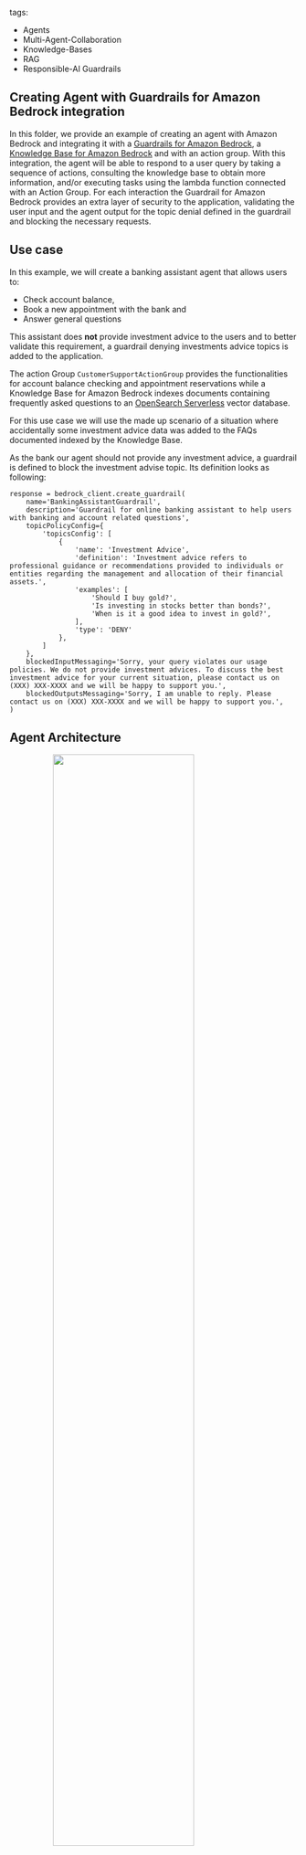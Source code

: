 tags:
- Agents
- Multi-Agent-Collaboration
- Knowledge-Bases
- RAG
- Responsible-AI Guardrails

<h2> Creating Agent with Guardrails for Amazon Bedrock integration </h2>

In this folder, we provide an example of creating an agent with Amazon Bedrock and integrating it with a [
Guardrails for Amazon Bedrock](https://aws.amazon.com/bedrock/guardrails/), a
[Knowledge Base for Amazon Bedrock](https://aws.amazon.com/bedrock/knowledge-bases/) and with an action group. 
With this integration, the agent will be able to respond to a user query by taking a sequence of actions, 
consulting the knowledge base to obtain more information, and/or executing tasks using the lambda function 
connected with an Action Group. For each interaction the Guardrail for Amazon Bedrock provides an extra layer of 
security to the application, validating the user input and the agent output for the topic denial defined in the 
guardrail and blocking the necessary requests.

<h2> Use case </h2>

In this example, we will create a banking assistant agent that allows users to:
- Check account balance,
- Book a new appointment with the bank and
- Answer general questions

This assistant does **not** provide investment advice to the users and to better validate this requirement, 
a guardrail denying investments advice topics is added to the application.

The action Group `CustomerSupportActionGroup` provides the functionalities for account balance checking and 
appointment reservations while a Knowledge Base for Amazon Bedrock indexes documents containing frequently asked 
questions to an [OpenSearch Serverless](https://aws.amazon.com/opensearch-service/features/serverless/) vector database.

For this use case we will use the made up scenario of a situation where accidentally some investment advice data 
was added to the FAQs documented indexed by the Knowledge Base. 

As the bank our agent should not provide any investment advice, a guardrail is defined to block the investment 
advise topic. Its definition looks as following:

```
response = bedrock_client.create_guardrail(
    name='BankingAssistantGuardrail',
    description='Guardrail for online banking assistant to help users with banking and account related questions',
    topicPolicyConfig={
        'topicsConfig': [
            {
                'name': 'Investment Advice',
                'definition': 'Investment advice refers to professional guidance or recommendations provided to individuals or entities regarding the management and allocation of their financial assets.',
                'examples': [
                    'Should I buy gold?',
                    'Is investing in stocks better than bonds?',
                    'When is it a good idea to invest in gold?',
                ],
                'type': 'DENY'
            },
        ]
    },
    blockedInputMessaging='Sorry, your query violates our usage policies. We do not provide investment advices. To discuss the best investment advice for your current situation, please contact us on (XXX) XXX-XXXX and we will be happy to support you.',
    blockedOutputsMessaging='Sorry, I am unable to reply. Please contact us on (XXX) XXX-XXXX and we will be happy to support you.',
)
```


<h2> Agent Architecture </h2>

<img src="images/architecture.png" style="width:70%;display:block;margin: 0 auto;">
<br/>

The action group created in this example uses 
[function details](https://docs.aws.amazon.com/bedrock/latest/userguide/agents-action-function.html) to define the 
functionalities for `check_balance`, `book_appointment`. The action group execution connects with a Lambda function. 
No real functionality is implemented for this agent and the functions used in the lambda function return hardcoded values. For a real-life application, you should implement the `check_balance` and `book_appointment` functions to connect with available databases

<h2> Import the needed libraries </h2>

First step is to install the pre-requisites packages


```python
!pip install --upgrade -q -r requirements.txt
```


```python
import os
import time
import boto3
import logging
import pprint
import json

from knowledge_base import KnowledgeBasesForAmazonBedrock
from agent import AgentsForAmazonBedrock
```


```python
#Clients
s3_client = boto3.client('s3')
sts_client = boto3.client('sts')
session = boto3.session.Session()
region = session.region_name
account_id = sts_client.get_caller_identity()["Account"]
bedrock_agent_client = boto3.client('bedrock-agent')
bedrock_agent_runtime_client = boto3.client('bedrock-agent-runtime')
bedrock_client = boto3.client('bedrock')
logging.basicConfig(format='[%(asctime)s] p%(process)s {%(filename)s:%(lineno)d} %(levelname)s - %(message)s', level=logging.INFO)
logger = logging.getLogger(__name__)
region, account_id
```


```python
suffix = f"{region}-{account_id}"
agent_name = 'banking-assistant1q11'
knowledge_base_name = f'{agent_name}-kb'
knowledge_base_description = "Knowledge Base that provides FAQ documentation for the banking assistant agent"
agent_alias_name = "banking-agent-alias"
bucket_name = f'{agent_name}-{suffix}'
agent_bedrock_allow_policy_name = f"{agent_name}-ba"
agent_role_name = f'AmazonBedrockExecutionRoleForAgents_{agent_name}'
agent_foundation_model = "anthropic.claude-3-sonnet-20240229-v1:0"

agent_description = "Online Banking assistant agents"
agent_instruction = """
You are an agent designed to assist customers from the ANY_BANK Corporation with online banking queries. 
You ALWAYS reply politely and concise using ONLY the available information in the ba_kb knowledge base or the data retrieved via the banking-assistant action group.

You also add the name ANY_BANK Corporation to your first answer in a session. You should start with an acknowledgement of the customer's query and thanking the customer for contacting you.

Introduce yourself as the "ANY_BANK Corporation AI Assistant".

NEVER provide account balances or book appointments without first confirming the customer's user_id
"""
```

<h2> Create Knowledge Base for Amazon Bedrock </h2>

Let's start by creating a [Knowledge Base for Amazon Bedrock](https://aws.amazon.com/bedrock/knowledge-bases/) to store the restaurant menus. Knowledge Bases allow you to integrate with different vector databases including [Amazon OpenSearch Serverless](https://aws.amazon.com/opensearch-service/features/serverless/), [Amazon Aurora](https://aws.amazon.com/rds/aurora/) and [Pinecone](http://app.pinecone.io/bedrock-integration). For this example, we will integrate the knowledge base with Amazon OpenSearch Serverless. To do so, we will use the helper class `BedrockKnowledgeBase` which will create the knowledge base and all of its pre-requisites:
1. IAM roles and policies
2. S3 bucket
3. Amazon OpenSearch Serverless encryption, network and data access policies
4. Amazon OpenSearch Serverless collection
5. Amazon OpenSearch Serverless vector index
6. Knowledge base
7. Knowledge base data source


```python
knowledge_base = KnowledgeBasesForAmazonBedrock()
kb_id, ds_id = knowledge_base.create_or_retrieve_knowledge_base(
    knowledge_base_name, knowledge_base_description, data_bucket_name=bucket_name
)
```

<h2> Upload the dataset to Amazon S3 </h2>

Now that we have created the knowledge base, let's populate it with the menu's dataset. The Knowledge Base data source expects the data to be available on the S3 bucket connected to it and changes on the data can be syncronized to the knowledge base using the `StartIngestionJob` API call. In this example we will use the [boto3 abstraction](https://boto3.amazonaws.com/v1/documentation/api/latest/reference/services/bedrock-agent/client/start_ingestion_job.html) of the API, via our helper classe. 

Let's first upload the menu's data available on the `dataset` folder to s3


```python
def upload_directory(path, bucket_name):
        for root,dirs,files in os.walk(path):
            for file in files:
                file_to_upload = os.path.join(root,file)
                print(f"uploading file {file_to_upload} to {bucket_name}")
                s3_client.upload_file(file_to_upload,bucket_name,file)

upload_directory("dataset", bucket_name)
```

Now we start the ingestion job


```python
# ensure that the kb is available
time.sleep(30)
# sync knowledge base
knowledge_base.synchronize_data(kb_id, ds_id)
```

<h3> Test the Knowledge Base </h3>

Now the Knowlegde Base is available we can test it out using the [**retrieve**](https://boto3.amazonaws.com/v1/documentation/api/latest/reference/services/bedrock-agent-runtime/client/retrieve.html) and [**retrieve_and_generate**](https://boto3.amazonaws.com/v1/documentation/api/latest/reference/services/bedrock-agent-runtime/client/retrieve_and_generate.html) functions. 

<h4> Testing Knowledge Base with Retrieve and Generate API </h4>

Let's first test the knowledge base using the retrieve and generate API. With this API, Bedrock takes care of retrieving the necessary references from the knowledge base and generating the final answer using a LLM model from Bedrock


```python
time.sleep(30)

response = bedrock_agent_runtime_client.retrieve_and_generate(
    input={
        "text": "Should I invest in bitcoin"
    },
    retrieveAndGenerateConfiguration={
        "type": "KNOWLEDGE_BASE",
        "knowledgeBaseConfiguration": {
            'knowledgeBaseId': kb_id,
            "modelArn": "arn:aws:bedrock:{}::foundation-model/{}".format(region, agent_foundation_model),
            "retrievalConfiguration": {
                "vectorSearchConfiguration": {
                    "numberOfResults":1
                } 
            }
        }
    }
)

print(response['output']['text'],end='\n'*2)
```

As you can see, with the retrieve and generate API we get the final response directly and we don't see the different sources used to generate this response. Let's now retrieve the source information from the knowledge base with the retrieve API.
<br>

<h4> Testing Knowledge Base with Retrieve API </h4>

If you need an extra layer of control, you can retrieve the chunks that best match your query using the retrieve API. In this setup, we can configure the desired number of results and control the final answer with your own application logic. The API then provides you with the matching content, its S3 location, the similarity score and the chunk metadata


```python
response_ret = bedrock_agent_runtime_client.retrieve(
    knowledgeBaseId=kb_id, 
    nextToken='string',
    retrievalConfiguration={
        "vectorSearchConfiguration": {
            "numberOfResults":5,
        } 
    },
    retrievalQuery={
        'text': 'What is my account value?'
    }
)

def response_print(retrieve_resp):
#structure 'retrievalResults': list of contents. Each list has content, location, score, metadata
    for num,chunk in enumerate(response_ret['retrievalResults'],1):
        print(f'Chunk {num}: ',chunk['content']['text'],end='\n'*2)
        print(f'Chunk {num} Location: ',chunk['location'],end='\n'*2)
        print(f'Chunk {num} Score: ',chunk['score'],end='\n'*2)
        print(f'Chunk {num} Metadata: ',chunk['metadata'],end='\n'*2)

response_print(response_ret)
```

<h2> Create the Agent for Amazon Bedrock </h2>

In this section we will go through all the steps to create an Agent for Amazon Bedrock with a Guardrail. 

These are the steps to complete:
1. Create the Agent
2. Create the Agent Action Group
    1. Create an AWS Lambda function
    2. Allow the Agent to invoke the Action Group Lambda
3. Associate the Knowledge Base to the agent
    1. Prepare agent without guardrail
    1. Test agent without guardrail

<h4> Create the required permissions </h4>

Now let's also create the lambda role and its required policies. For this case, we need the lambda to be able to access DynamoDB, that is why we also create a DynamoDB policy and attach to our Lambda. To do so, we will use the support function `create_lambda_role`.

<h4> Create the function </h4>

Now that we have the Lambda function code and its execution role, let's package it into a Zip file and create the Lambda resources

<h3> Create the Agent </h3>

Now that we have created the Knowledge Base and the Lambda function to execute the tasks for our agent, let's start creating our Agent.

First need to create the agent policies that allow bedrock model invocation and Knowledge Base query and the agent IAM role with the policy associated to it. We will allow this agent to invoke the Claude Sonnet model. Then we would need to actually create the agent while associating that role with the agent using (https://boto3.amazonaws.com/v1/documentation/api/latest/reference/services/bedrock-agent/client/create_agent.html) api from boto3. It requires an agent name, underline foundation model and instruction. You can also provide an agent description.

Here we use the [`create_agent`] function from agent.py to both create the IAM role and the Agent itself  

Note that the agent created is not yet prepared. We will focus on preparing the agent and then using it to invoke actions and use other APIs


```python
kb_arn =  f"arn:aws:bedrock:{region}:{account_id}:knowledge-base/{kb_id}"
agents = AgentsForAmazonBedrock()
agent_id = agents.create_agent(agent_name, agent_description, agent_instruction, [agent_foundation_model], kb_arns=[kb_arn])
print(agent_id)
```

<h3> Create the Agent Action Group </h3>

We will now create an agent action group that uses the lambda function created before. The [`create_agent_action_group`](https://boto3.amazonaws.com/v1/documentation/api/latest/reference/services/bedrock-agent/client/create_agent_action_group.html) function provides this functionality. We will use `DRAFT` as the agent version since we haven't yet created an agent version or alias. To inform the agent about the action group functionalities, we will provide an action group description containing the functionalities of the action group.

In this example, we will provide the Action Group functionality using a [`functionSchema`](https://docs.aws.amazon.com/bedrock/latest/userguide/agents-action-function.html).

To define the functions using a function schema, you need to provide the `name`, `description` and `parameters` for each function.

<h3> Create the Lambda Function </h3>

We will now create a lambda function that interacts with DynamoDB table. To do so we will:
1. Create the `lambda_function.py` file which contains the logic for our lambda function
2. Create the IAM role for our Lambda function
3. Create the lambda function with the required permissions

```
# Pause to make sure agent is created
#time.sleep(30)

print(lambda_function)
# Now, we can configure and create an action group here:

agent_action_group_response = bedrock_agent_client.create_agent_action_group(
    agentId=agent_id,
    agentVersion='DRAFT',
    actionGroupExecutor={
        'lambda': lambda_function['FunctionArn']
    },
    actionGroupName=agent_action_group_name,
    functionSchema={
        'functions': agent_functions
    },
    description=agent_action_group_description
)
```

<h4> Create the function code </h4>

When creating an Agent for Amazon Bedrock, you can connect a Lambda function to the Action Group in order to execute the functions required by the agent. In this option, your agent is responsible for the execution of your functions. Let's create the lambda function tha implements the functions for `get_booking_details`, `create_booking` and `delete_booking`


```python
%%writefile lambda_function.py


import json
import uuid

def get_named_parameter(event, name):
    """
    Get a parameter from the lambda event
    """
    return next(item for item in event['parameters'] if item['name'] == name)['value']

def get_account_balance(user_id):
    balance = {
        1: 1240.00,
        2: 3214.00,
        3: 2132.00,
        4: 3213.32,
        5: 10000.00,
        6: 12133.00,
        7: 302.32,
        8: 232.32,
        9: 12356.23,
        10: 23232.32
    }
    random_id = str(uuid.uuid1().int)
    user_id = int(random_id[:1])
    
    print(user_id)
    user_balance = balance[int(user_id)]
    return f"Your current account balance is {user_balance}" 
    
def book_appointment(user_id, appointment_category, date, hour):
    return f"Appointment booked with success for {date} at {hour}!"
    
def lambda_handler(event, context):
    agent = event['agent']
    actionGroup = event['actionGroup']
    function = event['function']
    parameters = event.get('parameters', [])
    
    if function == "get_account_balance":
        user_id = get_named_parameter(event, "user_id")
        text = get_account_balance(user_id)
    elif function == "book_appointment":
        user_id = get_named_parameter(event, "user_id")
        appointment_category = get_named_parameter(event, "appointment_category")
        date = get_named_parameter(event, "date")
        hour = get_named_parameter(event, "hour")
        text = book_appointment(user_id, appointment_category, date, hour)
        

    # Execute your business logic here. For more information, refer to: https://docs.aws.amazon.com/bedrock/latest/userguide/agents-lambda.html
    responseBody =  {
        "TEXT": {
            "body": text
        }
    }

    action_response = {
        'actionGroup': actionGroup,
        'function': function,
        'functionResponse': {
            'responseBody': responseBody
        }

    }

    response = {'response': action_response, 'messageVersion': event['messageVersion']}
    print("Response: {}".format(response))

    return response

```


```python
lambda_function_name = f'{agent_name}-lambda'
```


```python
agent_functions = [
    {
        'name': 'get_account_balance',
        'description': 'return the available account balance',
        'parameters': {
            "user_id": {
                "description": "user identifier",
                "required": True,
                "type": "integer"
            }
        }
    },
    {
        'name': 'book_appointment',
        'description': 'book an appointment to talk with a bank representative',
        'parameters': {
            "appointment_category": {
                "description": "type of appointment to book. One of: account, investment, paperwork",
                "required": True,
                "type": "string"
            },
            "date": {
                "description": "date for the appointment in the format MM-DD-YYYY",
                "required": True,
                "type": "string"
            },
            "hour": {
                "description": "hour for the appointment in the format HH:MM",
                "required": True,
                "type": "string"
            },
            "user_id": {
                "description": "user_identifier",
                "required": True,
                "type": "integer"
            }
        }
    },
]
```

We now use the function schema to create the agent action group using the [`create_agent_action_group`](https://boto3.amazonaws.com/v1/documentation/api/latest/reference/services/bedrock-agent/client/create_agent_action_group.html) API


```python
print(agent_name)
agents.add_action_group_with_lambda(
    agent_name,
    lambda_function_name, 
    "lambda_function.py", 
    agent_functions, 
    "banking-assistant", 
    "Checking account balance and getting bank appointment"
)
```

<h3> Allow the Agent to invoke the Action Group Lambda </h3>

Before using the action group, we need to allow the agent to invoke the lambda function associated with the action group. This is done via [resource-based policy](https://docs.aws.amazon.com/bedrock/latest/userguide/agents-permissions.html#agents-permissions-lambda). Let's add the resource-based policy to the lambda function created


```python
# Create allow to invoke permission on lambda
lambda_client = boto3.client('lambda')
response = lambda_client.add_permission(
    FunctionName=lambda_function_name,
    StatementId='allow_bedrock',
    Action='lambda:InvokeFunction',
    Principal='bedrock.amazonaws.com',
    SourceArn=f"arn:aws:bedrock:{region}:{account_id}:agent/{agent_id}",
)

```


```python
response
```

<h3> Associate the Knowledge Base to the agent </h3>

Now we have created the Agent we can go ahead and associate the Knowledge Base we created earlier. 


```python
response = bedrock_agent_client.associate_agent_knowledge_base(
    agentId=agent_id,
    agentVersion='DRAFT',
    description='Access the knowledge base when customers ask about investing.',
    knowledgeBaseId=kb_id,
    knowledgeBaseState='ENABLED'
)
```


```python
response
```

<h3> Prepare the Agent without guardrail and create an alias </h3>

Let's create a DRAFT version of the agent that can be used for internal testing.



```python
response = bedrock_agent_client.prepare_agent(
    agentId=agent_id
)
print(response)
# Pause to make sure agent is prepared
time.sleep(30)
```

You can invoke the DRAFT version of your agent using the test alias id `TSTALIASID` or you can create a new alias and a new version for your agent. Here we are also going to create an Agent alias to later on use to invoke it with the alias id created


```python
response = bedrock_agent_client.create_agent_alias(
    agentAliasName='AgentWithoutGuardrail',
    agentId=agent_id,
    description='Test alias for agent without Guardrails for Amazon Bedrock association',
)

alias_id = response["agentAlias"]["agentAliasId"]

print("The Agent alias is:",alias_id)
time.sleep(30)
```

<h2> Test the Agent without guardrail </h2>

Now that we've created the agent, let's use the `bedrock-agent-runtime` client to invoke this agent and perform some tasks. You can invoke your agent with the [`invoke_agent`](https://boto3.amazonaws.com/v1/documentation/api/latest/reference/services/bedrock-agent-runtime/client/invoke_agent.html) API


```python
def invokeAgent(query, session_id, enable_trace=False, session_state=dict()):
    end_session:bool = False
    
    # invoke the agent API
    agentResponse = bedrock_agent_runtime_client.invoke_agent(
        inputText=query,
        agentId=agent_id,
        agentAliasId=alias_id, 
        sessionId=session_id,
        enableTrace=enable_trace, 
        endSession= end_session,
        sessionState=session_state
    )
    
    if enable_trace:
        logger.info(pprint.pprint(agentResponse))
    
    event_stream = agentResponse['completion']
    try:
        for event in event_stream:        
            if 'chunk' in event:
                data = event['chunk']['bytes']
                if enable_trace:
                    logger.info(f"Final answer ->\n{data.decode('utf8')}")
                agent_answer = data.decode('utf8')
                end_event_received = True
                return agent_answer
                # End event indicates that the request finished successfully
            elif 'trace' in event:
                if enable_trace:
                    logger.info(json.dumps(event['trace'], indent=2))
            else:
                raise Exception("unexpected event.", event)
    except Exception as e:
        raise Exception("unexpected event.", e)
```

<h5> Invoke Agent to query Knowledge Base </h5>

Let's now use our support `invokeAgent` function to query our Knowledge Base with the Agent


```python
%%time
import uuid
session_id:str = str(uuid.uuid1())
query = "How can I activate my debit card?"
response = invokeAgent(query, session_id)
print(response)
```

<h5> Invoke Agent to execute function from Action Group </h5>

Now let's test our Action Group functionality and create a new reservation


```python
%%time
query = "Hi, I am Anna. I want to create a banking appointment for 8pm on the 5th of May 2024."
response = invokeAgent(query, session_id)
print(response)
```

<h5> Invoke Agent with prompt attribute </h5>

Great! We've used our agent to do the first appointment. However, often when booking appointments we are already logged in to systems that know our names. How great would it be if our agent would know it as well?

To do so, we can use the session context to provide some attributes to our prompt. In this case we will provide it directly to the prompt using the [`promptSessionAttributes`](https://docs.aws.amazon.com/bedrock/latest/userguide/agents-session-state.html) parameter. Let's also start a new session id so that our agent does not memorize our name.


```python
%%time
session_id:str = str(uuid.uuid1())
query = "Should I invest in bitcoin?"
session_state = {
    "promptSessionAttributes": {
        "name": "John"
    }
}
response = invokeAgent(query, session_id, session_state=session_state)
print(response)
```

<h2> Creating and associating a Amazon Bedrock Guardrail </h5>

The response above indirectly provided the investment advice about bitcoin in our example document to the user, however as a banking organization we cannot be seen to give any investment advice to the user. As a result, lets create a Bedrock Guardrail to prevent the user from doing this


```python
try:
    response = bedrock_client.create_guardrail(
        name='BankingAssistantGuardrail',
        description='Guardrail for online banking assistant to help users with banking and account related questions',
        topicPolicyConfig={
            'topicsConfig': [
                {
                    'name': 'Investment Advice',
                    'definition': 'Investment advice refers to professional guidance or recommendations provided to individuals or entities regarding the management and allocation of their financial assets.',
                    'examples': [
                        'Should I buy gold?',
                        'Is investing in stocks better than bonds?',
                        'When is it a good idea to invest in gold?',
                    ],
                    'type': 'DENY'
                },
            ]
        },
        blockedInputMessaging='Sorry, your query violates our usage policies. We do not provide investment advices. To discuss the best investment advice for your current situation, please contact us on (XXX) XXX-XXXX and we will be happy to support you.',
        blockedOutputsMessaging='Sorry, I am unable to reply. Please contact us on (XXX) XXX-XXXX and we will be happy to support you.',
    )
except:
    response = bedrock_client.list_guardrails(
        maxResults=123,
    )
    for guardrail in response.get('guardrails', []):
        if guardrail.get('name') == 'BankingAssistantGuardrail':
            response = guardrail
    print(response)
    bedrock_client.delete_guardrail(guardrailIdentifier=response.get("id"))
    time.sleep(30)
    response = bedrock_client.create_guardrail(
    name='BankingAssistantGuardrail',
    description='Guardrail for online banking assistant to help users with banking and account related questions',
    topicPolicyConfig={
        'topicsConfig': [
            {
                'name': 'Investment Advice',
                'definition': 'Investment advice refers to professional guidance or recommendations provided to individuals or entities regarding the management and allocation of their financial assets.',
                'examples': [
                    'Should I buy gold?',
                    'Is investing in stocks better than bonds?',
                    'When is it a good idea to invest in gold?',
                ],
                'type': 'DENY'
            },
        ]
    },
    blockedInputMessaging='Sorry, your query violates our usage policies. We do not provide investment advices. To discuss the best investment advice for your current situation, please contact us on (XXX) XXX-XXXX and we will be happy to support you.',
    blockedOutputsMessaging='Sorry, I am unable to reply. Please contact us on (XXX) XXX-XXXX and we will be happy to support you.',
)
print(response)
```

<h3> Adding the guardrail to your agent </h3>

Now that we have a Bedrock guardrail we need to integrate it with your agent. So let's associate our guardrail with the agent now


```python
guardrail_id = response['guardrailId']
guardrail_version = response['version']

agents.update_agent( agent_name=agent_name, guardrail_id=response['guardrailId'])
time.sleep(30)
```

<h3> Creating alias for agent with guardrail and preparing it </h3>

Now let's create a second alias for our agent with guardrail.


```python
old_alias_id = alias_id

response = bedrock_agent_client.create_agent_alias(
    agentAliasName='AgentWithGuardrail',
    agentId=agent_id,
    description='Test alias with Guardrails for Amazon Bedrock',
)

alias_id = response["agentAlias"]["agentAliasId"]

print("The Agent alias is:",alias_id)
time.sleep(30)
```


```python
response = bedrock_agent_client.prepare_agent(
    agentId=agent_id
)
print(response)
# Pause to make sure agent is prepared
time.sleep(30)
```


```python
%%time
# reserving a table for tomorrow
session_id:str = str(uuid.uuid1())
query = "Should I invest in bitcoin?"
session_state = {
    "promptSessionAttributes": {
        "name": "John"
    }
}
response = invokeAgent(query, session_id, session_state=session_state)
print(response)
```

Now you can see that our new guardrail blocks the agent from providing investment advice. You can add more guardrails on top of this to prevent additional actions from being taken

<h2> Clean-up

Let's delete all the associated resources created to avoid unnecessary costs. 


```python
bedrock_agent_client.delete_agent_alias(agentAliasId=alias_id, agentId=agent_id)
bedrock_agent_client.delete_agent_alias(agentAliasId=old_alias_id, agentId=agent_id)
```


```python
# delete KB
knowledge_base.delete_kb(knowledge_base_name, delete_s3_bucket=True, delete_iam_roles_and_policies=True, delete_aoss=True)
```


```python
# Delete the agent roles and policies
agents.delete_agent(agent_name)
```


```python
#delete Guardrail
bedrock_client.delete_guardrail(guardrailIdentifier=guardrail_id)
```


```python
agents.delete_lambda(lambda_function_name)
```


```python

```


```python

```
